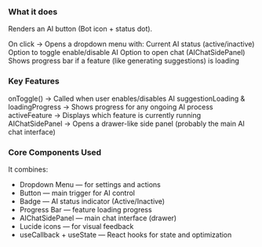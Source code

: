 ### What it does

Renders an AI button (Bot icon + status dot).

On click → Opens a dropdown menu with:
    Current AI status (active/inactive)
    Option to toggle enable/disable AI
    Option to open chat (AIChatSidePanel)
    Shows progress bar if a feature (like generating suggestions) is loading

### Key Features

onToggle() → Called when user enables/disables AI
suggestionLoading & loadingProgress → Shows progress for any ongoing AI process
activeFeature → Displays which feature is currently running
AIChatSidePanel → Opens a drawer-like side panel (probably the main AI chat interface)


### Core Components Used

It combines:
- Dropdown Menu — for settings and actions
- Button — main trigger for AI control
- Badge — AI status indicator (Active/Inactive)
- Progress Bar — feature loading progress
- AIChatSidePanel — main chat interface (drawer)
- Lucide icons — for visual feedback
- useCallback + useState — React hooks for state and optimization